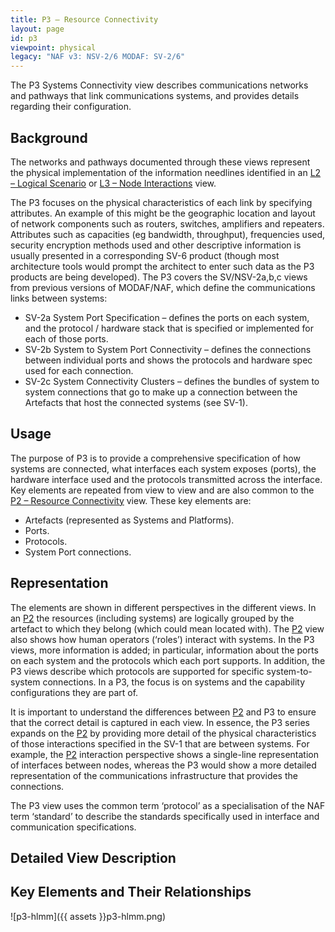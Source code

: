 ```yaml
---
title: P3 – Resource Connectivity
layout: page
id: p3
viewpoint: physical
legacy: "NAF v3: NSV-2/6 MODAF: SV-2/6"
---
```



The P3 Systems Connectivity view describes communications networks and
pathways that link communications systems, and provides details
regarding their configuration.

## Background

The networks and pathways documented through these views represent the
physical implementation of the information needlines identified in an
[L2 – Logical Scenario](l2.html) or [L3 – Node Interactions](l3.html) view.

The P3 focuses on the physical characteristics of each link by
specifying attributes. An example of this might be the geographic
location and layout of network components such as routers, switches,
amplifiers and repeaters. Attributes such as capacities (eg bandwidth,
throughput), frequencies used, security encryption methods used and
other descriptive information is usually presented in a corresponding
SV-6 product (though most architecture tools would prompt the architect
to enter such data as the P3 products are being developed). The P3
covers the SV/NSV-2a,b,c views from previous versions of MODAF/NAF,
which define the communications links between systems:

-   SV-2a System Port Specification – defines the ports on each system,
    and the protocol / hardware stack that is specified or implemented
    for each of those ports.
-   SV-2b System to System Port Connectivity – defines the connections
    between individual ports and shows the protocols and hardware spec
    used for each connection.
-   SV-2c System Connectivity Clusters – defines the bundles of system
    to system connections that go to make up a connection between the
    Artefacts that host the connected systems (see SV-1).

## Usage

The purpose of P3 is to provide a comprehensive specification of how
systems are connected, what interfaces each system exposes (ports), the
hardware interface used and the protocols transmitted across the
interface. Key elements are repeated from view to view and are also
common to the [P2 – Resource Connectivity](p2.html) view. These key elements
are:

-   Artefacts (represented as Systems and Platforms).
-   Ports.
-   Protocols.
-   System Port connections.

## Representation

The elements are shown in different perspectives in the different views.
In an [P2](p2.html) the resources (including systems) are logically grouped
by the artefact to which they belong (which could mean located with).
The [P2](p2.html) view also shows how human operators (‘roles’) interact
with systems. In the P3 views, more information is added; in particular,
information about the ports on each system and the protocols which each
port supports. In addition, the P3 views describe which protocols are
supported for specific system-to-system connections. In a P3, the focus
is on systems and the capability configurations they are part of.

It is important to understand the differences between [P2](p2.html) and P3
to ensure that the correct detail is captured in each view. In essence,
the P3 series expands on the [P2](p2.html) by providing more detail of the
physical characteristics of those interactions specified in the SV-1
that are between systems. For example, the [P2](p2.html) interaction
perspective shows a single-line representation of interfaces between
nodes, whereas the P3 would show a more detailed representation of the
communications infrastructure that provides the connections.

The P3 view uses the common term ‘protocol’ as a specialisation of the
NAF term ‘standard’ to describe the standards specifically used in
interface and communication specifications.

## Detailed View Description

## Key Elements and Their Relationships

![p3-hlmm]({{ assets }}p3-hlmm.png)
